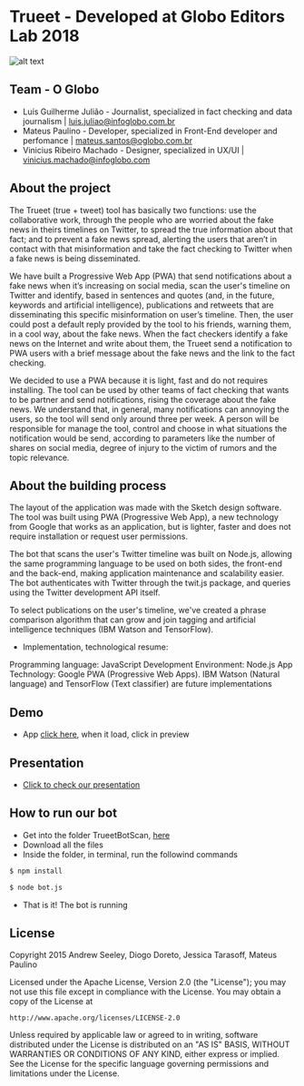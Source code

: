 # Trueet - Developed at Globo Editors Lab 2018

![alt text](http://infograficos-estaticos.s3.amazonaws.com/assets-hackathon-globo/banner.jpg)

## Team - O Globo
* Luís Guilherme Julião - Journalist, specialized in fact checking and data journalism | luis.juliao@infoglobo.com.br
* Mateus Paulino - Developer, specialized in Front-End developer and perfomance | mateus.santos@oglobo.com.br
* Vinicius Ribeiro Machado - Designer, specialized in UX/UI | vinicius.machado@infoglobo.com

## About the project
The Trueet (true + tweet) tool has basically two functions: use the collaborative work, through the people who are worried about the fake news in theirs timelines on Twitter, to spread the true information about that fact; and to prevent a fake news spread, alerting the users that aren’t in contact with that misinformation and take the fact checking to Twitter when a fake news is being disseminated.

We have built a Progressive Web App (PWA) that send notifications about a fake news when it’s increasing on social media, scan the user's timeline on Twitter and identify, based in sentences and quotes (and, in the future, keywords and artificial intelligence), publications and retweets that are disseminating this specific misinformation on user’s timeline. Then, the user could post a default reply provided by the tool to his friends, warning them, in a cool way, about the fake news. When the fact checkers identify a fake news on the Internet and write about them, the Trueet send a notification to PWA users with a brief message about the fake news and the link to the fact checking.

We decided to use a PWA because it is light, fast and do not requires installing. The tool can be used by other teams of fact checking that wants to be partner and send notifications, rising the coverage about the fake news. We understand that, in general, many notifications can annoying the users, so the tool will send only around three per week. A person will be responsible for manage the tool, control and choose in what situations the notification would be send, according to parameters like the number of shares on social media, degree of injury to the victim of rumors and the topic relevance.

## About the building process
The layout of the application was made with the Sketch design software. The tool was built using PWA (Progressive Web App), a new technology from Google that works as an application, but is lighter, faster and does not require installation or request user permissions.

The bot that scans the user's Twitter timeline was built on Node.js, allowing the same programming language to be used on both sides, the front-end and the back-end, making application maintenance and scalability easier. The bot authenticates with Twitter through the twit.js package, and queries using the Twitter development API itself.

To select publications on the user's timeline, we've created a phrase comparison algorithm that can grow and join tagging and artificial intelligence techniques (IBM Watson and TensorFlow).

- Implementation, technological resume:

Programming language: JavaScript
Development Environment: Node.js
App Technology: Google PWA (Progressive Web Apps).
IBM Watson (Natural language) and TensorFlow (Text classifier) ​​are future implementations
 
## Demo
- App [click here](https://popapp.in/w/projects/55cf33dfddd7fb6712a12ba6/mockups/55cf347c4c65c7f3121dd82d), when it load, click in preview

## Presentation
- [Click to check our presentation](presentation)

## How to run our bot
- Get into the folder TrueetBotScan, [here](TrueetBotScan)
- Download all the files
- Inside the folder, in terminal, run the followind commands
```sh
$ npm install
```
```sh
$ node bot.js
```
- That is it! The bot is running
 
## License

Copyright 2015 Andrew Seeley, Diogo Doreto, Jessica Tarasoff, Mateus Paulino

Licensed under the Apache License, Version 2.0 (the "License");
you may not use this file except in compliance with the License.
You may obtain a copy of the License at

    http://www.apache.org/licenses/LICENSE-2.0

Unless required by applicable law or agreed to in writing, software
distributed under the License is distributed on an "AS IS" BASIS,
WITHOUT WARRANTIES OR CONDITIONS OF ANY KIND, either express or implied.
See the License for the specific language governing permissions and
limitations under the License.
